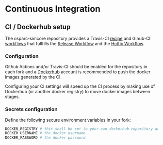 # Continuous Integration

## CI / Dockerhub setup

The osparc-simcore repository provides a Travis-CI [recipe](.travis.yml) and Gihub-CI [workflows](.github/workflows) that fullfills the [Release Workflow](docs/img/git-release-workflow.svg) and the [Hotfix Workflow](docs/img/git-hotfix-workflow.svg).

### Configuration
Github Actions and/or Travis-CI should be enabled for the repository in each fork and a [Dockerhub](https://hub.docker.com/) account is recommended to push the docker images generated by the CI.

Configuring your CI settings will speed up the CI process by making use of Dockerhub (or another docker registry) to move docker images between stages.

### Secrets configuration

Define the following secure environment variables in your fork:

```bash
DOCKER_REGISTRY # this shall be set to your own dockerhub repository account for example: itisfoundation
DOCKER_USERNAME # the docker username
DOCKER_PASSWORD # the docker password
```

